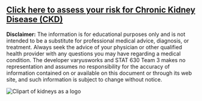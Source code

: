 ## [Click here to assess your risk for Chronic Kidney Disease (CKD)](https://varyusworks.github.io/stat-630-project/ckd-tool/)

**Disclaimer:** The information is for educational purposes only and is not intended to be a substitute for professional medical advice, diagnosis, or treatment. Always seek the advice of your physician or other qualified health provider with any questions you may have regarding a medical condition. The developer varyusworks and STAT 630 Team 3 makes no representation and assumes no responsibility for the accuracy of information contained on or available on this document or through its web site, and such information is subject to change without notice.

<img src="http://clipart-library.com/img/1114223.jpg"
     alt="Clipart of kidneys as a logo"
     style="float: left; max-height: 50%;max-width: 50%;"/>
